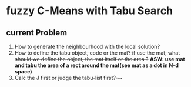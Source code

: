 # fuzzy C-Means with Tabu Search
## current Problem
1. How to generate the neighbourhood with the local solution?
2. ~~How to define the tabu object, code or the mat?
if use the mat, what should we define the object, the mat itself or the area ?~~
**ASW: use mat and tabu the area of a rect around the mat(see mat as a dot in N-d space)**
3. Calc the J first or judge the tabu-list first?~~